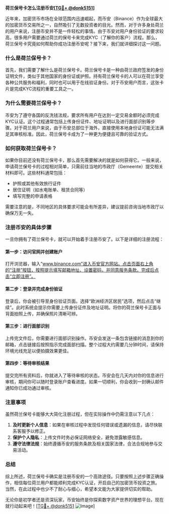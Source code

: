 **荷兰保号卡怎么注册币安[[TG💪+ @donk5151](https://t.me/s/donk5151)]**

近年来，加密货币市场在全球范围内迅速崛起，而币安（Binance）作为全球最大的加密货币交易所之一，自然吸引了无数投资者的目光。然而，对于许多身处荷兰的用户来说，注册币安并不是一件轻松的事情。由于币安对用户身份验证的要求较高，很多用户需要通过荷兰的保号卡来完成KYC（了解你的客户）流程。那么，荷兰保号卡究竟如何帮助你成功注册币安呢？接下来，我们就详细探讨这一问题。

### 什么是荷兰保号卡？

首先，我们需要了解什么是荷兰保号卡。荷兰保号卡是一种由荷兰政府签发的身份证明文件，类似于其他国家的身份证或护照。持有荷兰保号卡的人可以在荷兰享受各种公共服务和福利，同时也可以用于在线验证身份。对于币安用户而言，这张卡片是完成KYC流程的重要工具之一。

### 为什么需要荷兰保号卡？

币安为了遵守各国的反洗钱法规，要求所有用户在达到一定交易金额时必须完成KYC认证。这个过程通常包括上传身份证件、地址证明以及进行面部识别等步骤。对于荷兰用户来说，由于币安总部位于海外，直接使用本地身份证可能无法满足其审核标准。因此，荷兰保号卡成为了一种更为便捷且可靠的验证方式。

### 如何获取荷兰保号卡？

如果你目前还没有荷兰保号卡，那么首先需要解决的就是如何获得它。一般来说，申请荷兰保号卡的过程相对简单，只需前往当地的市政厅（Gemeente）提交相关材料即可。这些材料通常包括：

- 护照或其他有效旅行证件
- 居住证明（如水电账单、租赁合同等）
- 填写完整的申请表格

需要注意的是，不同地区的具体要求可能会有所差异，建议提前咨询当地市政厅以确保万无一失。

### 注册币安的具体步骤

一旦你拥有了荷兰保号卡，就可以开始着手注册币安了。以下是详细的注册流程：

#### 第一步：访问官网并创建账户

打开浏览器，输入“www.binance.com”进入币安官方网站。点击页面右上角的“注册”按钮，按照提示填写邮箱地址、设置密码，并同意服务条款。完成后点击“立即注册”。

#### 第二步：登录并完成身份验证

登录后，你会被引导至身份验证页面。选择“欧洲经济区居民”选项，然后点击“继续”。此时系统会提示你需要上传身份证件及地址证明。将你的荷兰保号卡正面与背面拍照上传，并确保照片清晰可辨。

#### 第三步：进行面部识别

上传完文件后，你需要进行面部识别操作。币安会发送一条包含链接的消息到你的邮箱，点击链接后按照指示完成面部扫描。整个过程大约需要几分钟时间，请保持环境光线充足以便拍摄效果更佳。

#### 第四步：等待审核结果

提交完所有资料后，你就进入了等待审核的状态。币安会在几天内对你的信息进行审核，期间你可以随时登录账户查看进度。如果一切顺利，你会收到一封确认邮件通知你已成功通过审核。

### 注意事项

虽然荷兰保号卡能够大大简化注册过程，但在实际操作中仍需注意以下几点：

1. **及时更新个人信息**：如果在审核过程中发现任何错误或遗漏的信息，请尽快联系客服予以修正。
2. **保护个人隐私**：上传文件时务必保证网络安全，避免泄露敏感信息。
3. **遵守法律法规**：始终遵循币安的服务条款及相关国家法律，合法合规地参与交易活动。

### 总结

综上所述，荷兰保号卡确实是注册币安的一个高效途径。只要按照上述步骤正确操作，相信每位荷兰用户都能顺利完成KYC认证，开启自己的加密货币投资之旅。当然，在此过程中也少不了耐心与细心，希望本文能为大家提供切实的帮助。

无论你是初学者还是资深玩家，币安始终是你探索数字资产世界的理想平台。现在就行动起来吧！[[TG💪+ @donk5151](https://t.me/s/donk5151) ![Image](https://i.postimg.cc/rwNCRYN7/Snipaste-2025-04-30-17-27-05.png)]